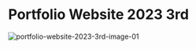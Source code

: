 # Portfolio Website 2023 3rd

![portfolio-website-2023-3rd-image-01](screenshots/portfolio-website-2023-3rd-image-01.png)
